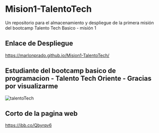 # Mision1-TalentoTech
Un repositorio para el almacenamiento  y despliegue de la primera misión del bootcamp Talento Tech Basico - misión 1

## Enlace de Despliegue
https://marlonprado.github.io/Mision1-TalentoTech/

## Estudiante del bootcamp basico de programacion - Talento Tech Oriente - Gracias por visualizarme
![talentoTech](https://github.com/user-attachments/assets/9fb15216-3737-4edc-aa32-ba8419e5e61b)

## Corto de la pagina web
https://ibb.co/Qbyrqv6
